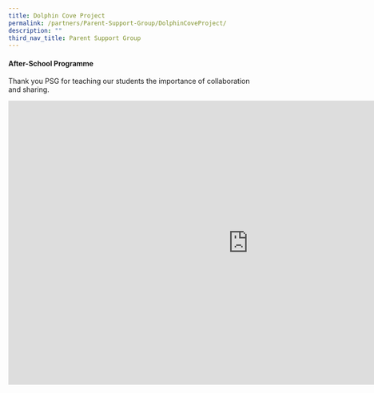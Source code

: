 ```yaml
---
title: Dolphin Cove Project
permalink: /partners/Parent-Support-Group/DolphinCoveProject/
description: ""
third_nav_title: Parent Support Group
---
```


#### After-School Programme

Thank you PSG for teaching our students the importance of collaboration and sharing. 

<iframe allowfullscreen="true" height="569" width="960" frameborder="0" src="https://docs.google.com/presentation/d/e/2PACX-1vRWgJM8vG-7K3c5DhNJ2xn53fOEeQzApmZQPEgSfTrvhDW4ZZtRqbyxH2jDq-luXZ26xNVQr7d6F6Go/embed?start=false&amp;loop=false&amp;delayms=3000"></iframe>